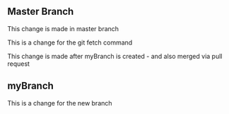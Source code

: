## Master Branch
This change is made in master branch

This is a change for the git fetch command

This change is made after myBranch is created - and also merged via pull request

## myBranch 
This is a change for the new branch